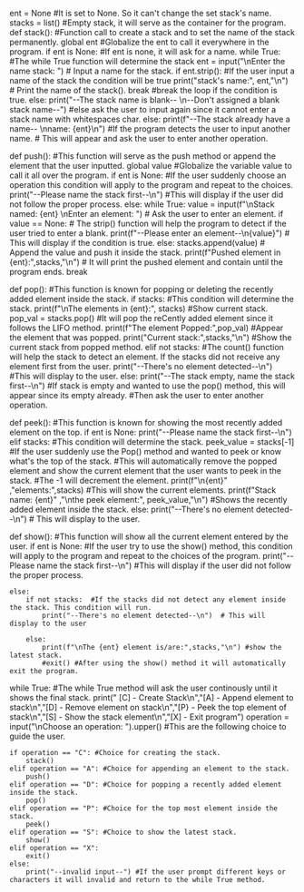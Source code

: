 ent = None #It is set to None. So it can't change the set stack's name.
stacks = list() #Empty stack, it will serve as the container for the program.
def stack(): #Function call to create a stack and to set the name of the stack permanently.
    global ent #Globalize the ent to call it everywhere in the program.
    if ent is None: #If ent is none, it will ask for a name.
        while True: #The while True function will determine the stack
            ent = input("\nEnter the name stack: ")  # Input a name for the stack.
            if ent.strip(): #If the user input a name of the stack the condition will be true
                print("stack's name:", ent,"\n")  # Print the name of the stack().
                break #break the loop if the condition is true.
            else:
                print("--The stack name is blank-- \n--Don't assigned a blank stack name--") #else ask the user to input again since it cannot enter a stack name with whitespaces char.
    else:
        print(f"--The stack already have a name-- \nname: {ent}\n")  #If the program detects the user to input another name.
        # This will appear and ask the user to enter another operation.

def push(): #This function will serve as the push method or append the element that the user inputted.
    global value #Globalize the variable value to call it all over the program.
    if ent is None: #If the user suddenly choose an operation this condition will apply to the program and repeat to the choices.
        print("--Please name the stack first--\n") #This will display if the user did not follow the proper process.
    else:
        while True:
            value = input(f"\nStack named: {ent} \nEnter an element: ")  # Ask the user to enter an element.
            if value == None:  # The strip() function will help the program to detect if the user tried to enter a blank.
                print(f"--Please enter an element--\n{value}")  # This will display if the condition is true.
            else:
                stacks.append(value)  # Append the value and push it inside the stack.
                print(f"Pushed element in {ent}:",stacks,"\n")  # It will print the pushed element and contain until the program ends.
                break

def pop(): #This function is known for popping or deleting the recently added element inside the stack.
    if stacks: #This condition will determine the stack.
        print(f"\nThe elements in {ent}:", stacks) #Show current stack.
        pop_val = stacks.pop() #It will pop the reCently added element since it follows the LIFO method.
        print(f"The element Popped:",pop_val) #Appear the element that was popped.
        print("Current stack:",stacks,"\n") #Show the current stack from popped method.
    elif not stacks: #The count() function will help the stack to detect an element. If the stacks did not receive any element first from the user.
        print("--There's no element detected--\n") #This will display to the user.
    else:
        print("--The stack empty, name the stack first--\n") #If stack is empty and wanted to use the pop() method, this will appear since its empty already.
        #Then ask the user to enter another operation.

def peek(): #This function is known for showing the most recently added element on the top.
    if ent is None:
        print("--Please name the stack first--\n")
    elif stacks: #This condition will determine the stack.
        peek_value = stacks[-1] #If the user suddenly use the Pop() method and wanted to peek or know what's the top of the stack.
        #This will automatically remove the popped element and show the current element that the user wants to peek in the stack.
        #The -1 will decrement the element.
        print(f"\n{ent}" ,"elements:",stacks) #This will show the current elements.
        print(f"Stack name: {ent}" ,"\nthe peek element:", peek_value,"\n") #Shows the recently added element inside the stack.
    else:
        print("--There's no element detected--\n")  # This will display to the user.

def show(): #This function will show all the current element entered by the user.
    if ent is None: #If the user try to use the show() method, this condition will apply to the program and repeat to the choices of the program.
        print("--Please name the stack first--\n") #This will display if the user did not follow the proper process.

    else:
        if not stacks:  #If the stacks did not detect any element inside the stack. This condition will run.
            print("--There's no element detected--\n")  # This will display to the user

        else:
            print(f"\nThe {ent} element is/are:",stacks,"\n") #show the latest stack.
            #exit() #After using the show() method it will automatically exit the program.

while True: #The while True method will ask the user continously until it shows the final stack.
    print(" [C] - Create Stack\n","[A] - Append element to stack\n","[D] - Remove element on stack\n","[P} - Peek the top element of stack\n","[S] - Show the stack element\n","[X] - Exit program")
    operation = input("\nChoose an operation: ").upper() #This are the following choice to guide the user.

    if operation == "C": #Choice for creating the stack.
        stack()
    elif operation == "A": #Choice for appending an element to the stack.
        push()
    elif operation == "D": #Choice for popping a recently added element inside the stack.
        pop()
    elif operation == "P": #Choice for the top most element inside the stack.
        peek()
    elif operation == "S": #Choice to show the latest stack.
        show()
    elif operation == "X":
        exit()
    else:
        print("--invalid input--") #If the user prompt different keys or characters it will invalid and return to the while True method.

